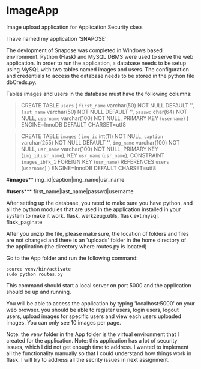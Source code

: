 # ImageApp
Image upload application for Application Security class

I have named my application 'SNAPOSE'

The devlopment of Snapose was completed in Windows based environment. Python (Flask) and MySQL DBMS were used to serve the web application.
In order to run the application, a database needs to be setup using MySQL with two tables named images and users. The configuration and credentials to access the database needs to be stored in the python file dbCreds.py.
	
Tables images and users in the database must have the following columns:
 
 >CREATE TABLE `users` (
  `first_name` varchar(50) NOT NULL DEFAULT '',
  `last_name` varchar(50) NOT NULL DEFAULT '',
  `passwd` char(64) NOT NULL,
  `username` varchar(100) NOT NULL,
  PRIMARY KEY (`username`)
) ENGINE=InnoDB DEFAULT CHARSET=utf8

>CREATE TABLE `images` (
  `img_id` int(11) NOT NULL,
  `caption` varchar(255) NOT NULL DEFAULT '',
  `img_name` varchar(100) NOT NULL,
  `usr_name` varchar(100) NOT NULL,
  PRIMARY KEY (`img_id`,`usr_name`),
  KEY `usr_name` (`usr_name`),
  CONSTRAINT `images_ibfk_1` FOREIGN KEY (`usr_name`) REFERENCES `users` (`username`)
) ENGINE=InnoDB DEFAULT CHARSET=utf8


#************images**************
img_id|caption|img_name|usr_name

#**************users*****************
first_name|last_name|passwd|username 

After setting up the database, you need to make sure you have python, and all the python modules that are used in the application installed in your system to make it work.
flask, werkzeug.utils, flask.ext.mysql, flask_paginate

After you unzip the file, please make sure, the location of folders and files are not changed and there is an 'uploads' folder in the home directory of the application (the directory where routes.py is located)

Go to the App folder and run the following command:
	
	source venv/bin/activate
	sudo python routes.py
This command should start a local server on port 5000 and the application should be up and running.

You will be able to access the application by typing 'localhost:5000' on your web browser.
you should be able to register users, login users, logout users, upload images for specific users and view each users uploaded images. You can only see 10 images per page.

Note: the venv folder in the App folder is the virtual environment that I created for the application.
Note: this application has a lot of security issues, which I did not get enough time to address. I wanted to implement all the functionality manually so that I could understand how things work in flask. I will try to address all the secrity issues in next assignment. 

